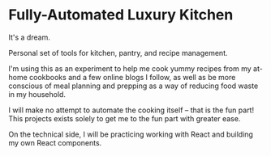 # Fully-Automated Luxury Kitchen

It's a dream. 

Personal set of tools for kitchen, pantry, and recipe management. 

I'm using this as an experiment to help me cook yummy recipes from my at-home cookbooks and a few online blogs I follow, as well as be more conscious of meal planning and prepping as a way of reducing food waste in my household. 

I will make no attempt to automate the cooking itself – that is the fun part! This projects exists solely to get me to the fun part with greater ease. 

On the technical side, I will be practicing working with React and building my own React components.